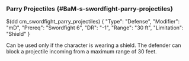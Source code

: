### Parry Projectiles {#BaM-s-swordfight-parry-projectiles}

$(dd cm_swordfight_parry_projectiles)
{ "Type": "Defense",
	"Modifier": "mD",
	"Prereq": "Swordfight 6",
	"DR": "-1",
	"Range": "30 ft",
	"Limitation": "Shield"
}

Can be used only if the character is wearing a shield. The defender
can block a projectile incoming from a maximum range of 30 feet.
